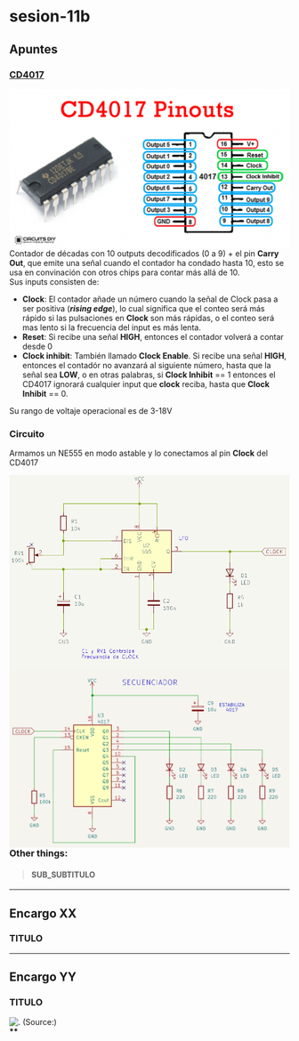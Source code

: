 # sesion-11b

## Apuntes

### [CD4017](https://www.ti.com/lit/ds/symlink/cd4017b-mil.pdf?ts=1749282389151&ref_url=https%253A%252F%252Fwww.google.com%252F)
<img align="right" src="./archivos/cd4017pinout.png" alt=". (Source:https://circuits-diy.com/wp-content/uploads/2020/02/cd4017-in-pinout-1024x583.png edited by FranUDP)" width=600> Contador de décadas con 10 outputs decodificados (0 a 9) + el pin __Carry Out__, que emite una señal cuando el contador ha condado hasta 10, esto se usa en convinación con otros chips para contar más allá de 10.</br>
Sus inputs consisten de:
* __Clock__: El contador añade un número cuando la señal de Clock pasa a ser positiva (__*rising edge*__), lo cual significa que el conteo será más rápido si las pulsaciones en __Clock__ son más rápidas, o el conteo será mas lento si la frecuencia del input es más lenta.
* __Reset__: Si recibe una señal __HIGH__, entonces el contador volverá a contar desde 0 
* __Clock inhibit__: También llamado __Clock Enable__. Si recibe una señal __HIGH__, entonces el contadór no avanzará al siguiente número, hasta que la señal sea __LOW__, o en otras palabras, si __Clock Inhibit__ == 1 entonces el CD4017 ignorará cualquier input que __clock__ reciba, hasta que __Clock Inhibit__ == 0.

Su rango de voltaje operacional es de 3-18V

### Circuito
Armamos un NE555 en modo astable y lo conectamos al pin __Clock__ del CD4017

<img align="left" src="./archivos/circuitoParte1.png" alt="NE555 modo astable. (Source:Misaa.cc)" width=600>

</br></br></br></br></br></br></br></br></br></br></br></br></br></br></br></br></br>

<img align="left" src="./archivos/circuitoParte2.png" alt="CD4017. (Source:Misaa.cc)" width=600>

</br></br></br></br></br></br></br></br></br></br></br></br></br></br></br></br></br>

### Other things: <!-- Things to organize + random stuff -->
> #### SUB_SUBTITULO

-----------------------------------------------------------------------------------------------------------
## Encargo XX <!-- TEXT -->
### TITULO


-----------------------------------------------------------------------------------------------------------
## Encargo YY <!-- TEXT -->
### TITULO
<img align="" src="" alt=". (Source:)" width=400></br>
__**__
